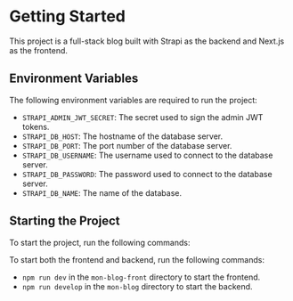 # Getting Started

This project is a full-stack blog built with Strapi as the backend and Next.js as the frontend.

## Environment Variables

The following environment variables are required to run the project:

* `STRAPI_ADMIN_JWT_SECRET`: The secret used to sign the admin JWT tokens.
* `STRAPI_DB_HOST`: The hostname of the database server.
* `STRAPI_DB_PORT`: The port number of the database server.
* `STRAPI_DB_USERNAME`: The username used to connect to the database server.
* `STRAPI_DB_PASSWORD`: The password used to connect to the database server.
* `STRAPI_DB_NAME`: The name of the database.

## Starting the Project

To start the project, run the following commands:

To start both the frontend and backend, run the following commands:

* `npm run dev` in the `mon-blog-front` directory to start the frontend.
* `npm run develop` in the `mon-blog` directory to start the backend.
